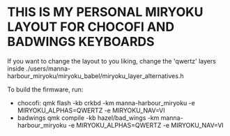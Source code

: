 # THIS IS MY PERSONAL MIRYOKU LAYOUT FOR CHOCOFI AND BADWINGS KEYBOARDS

If you want to change the layout to you liking, change the 'qwertz' layers inside ./users/manna-harbour_miryoku/miryoku_babel/miryoku_layer_alternatives.h

To build the firmware, run:

- chocofi:
    qmk flash -kb crkbd -km manna-harbour_miryoku -e MIRYOKU_ALPHAS=QWERTZ -e MIRYOKU_NAV=VI
- badwings
    qmk compile -kb hazel/bad_wings -km manna-harbour_miryoku -e MIRYOKU_ALPHAS=QWERTZ -e MIRYOKU_NAV=VI
